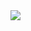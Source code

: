 <img src="https://media1.tenor.com/images/a67084ce065cdc8215b0292da7a6f22d/tenor.gif?itemid=11974944" />
